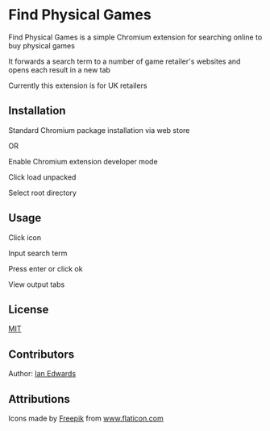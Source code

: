 # Find Physical Games

Find Physical Games is a simple Chromium extension for searching online to buy physical games

It forwards a search term to a number of game retailer's websites and opens each result in a new tab

Currently this extension is for UK retailers

## Installation

Standard Chromium package installation via web store

OR

Enable Chromium extension developer mode

Click load unpacked

Select root directory

## Usage

Click icon

Input search term

Press enter or click ok

View output tabs

## License
[MIT](https://opensource.org/licenses/MIT)

## Contributors
Author: [Ian Edwards](https://github.com/ian-edwards)

## Attributions
Icons made by <a href="http://www.freepik.com/" title="Freepik">Freepik</a> from <a href="https://www.flaticon.com/" title="Flaticon"> www.flaticon.com</a>